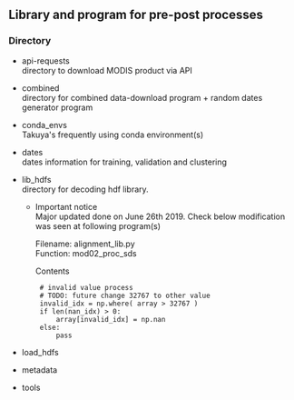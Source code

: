 ## Library and program for pre-post processes

### Directory
- api-requests  
  directory to download MODIS product via API          
- combined  
  directory for combined data-download program + random dates generator program
- conda_envs    
  Takuya's frequently using conda environment(s)  
- dates  
  dates information for training, validation and clustering 
- lib_hdfs  
  directory for decoding hdf library.
  * Important notice  
    Major updated done on June 26th 2019. Check below modification was seen at following program(s)  
      
    Filename: alignment_lib.py  
    Function: mod02_proc_sds  

    Contents  
    ```
     # invalid value process
     # TODO: future change 32767 to other value
     invalid_idx = np.where( array > 32767 )
     if len(nan_idx) > 0:
         array[invalid_idx] = np.nan
     else:
         pass
    ``` 

- load_hdfs  
- metadata
- tools
